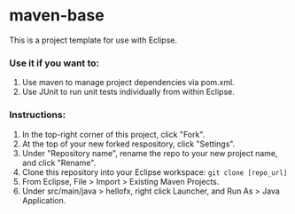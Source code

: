 # maven-base

This is a project template for use with Eclipse. 

### Use it if you want to:
1. Use maven to manage project dependencies via pom.xml.
2. Use JUnit to run unit tests individually from within Eclipse.

### Instructions:
1. In the top-right corner of this project, click "Fork".
2. At the top of your new forked respository, click "Settings".
3. Under "Repository name", rename the repo to your new project name, and click "Rename".
4. Clone this repository into your Eclipse workspace: `git clone [repo_url]`
5. From Eclipse, File > Import > Existing Maven Projects.
6. Under src/main/java > hellofx, right click Launcher, and Run As > Java Application.
